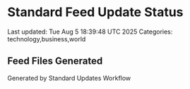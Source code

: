 # Standard Feed Update Status
Last updated: Tue Aug  5 18:39:48 UTC 2025
Categories: technology,business,world

## Feed Files Generated

Generated by Standard Updates Workflow
